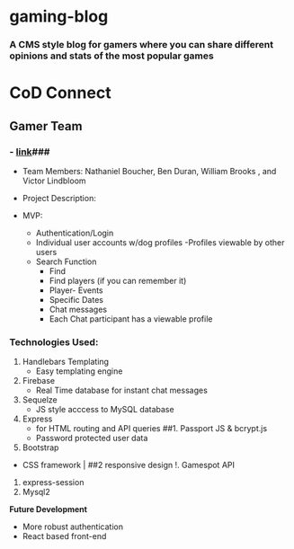 # gaming-blog

### A CMS style blog for gamers where you can share different opinions and stats of the most popular games

# CoD Connect

## Gamer Team

### - [link]()###

- Team Members: Nathaniel Boucher, Ben Duran, William Brooks , and Victor Lindbloom

- Project Description:

- MVP:
  - Authentication/Login
  - Individual user accounts w/dog profiles
    -Profiles viewable by other users
  - Search Function
    - Find
    - Find players (if you can remember it)
    - Player- Events
    - Specific Dates
    - Chat messages
    - Each Chat participant has a viewable profile

### Technologies Used:

1. Handlebars Templating
   - Easy templating engine
1. Firebase
   - Real Time database for instant chat messages
1. Sequelze
   - JS style acccess to MySQL database
1. Express
   - for HTML routing and API queries
     ##1. Passport JS & bcrypt.js
   - Password protected user data
1. Bootstrap

- CSS framework
  | ##2 responsive design
  !. Gamespot API

1.  express-session
1.  Mysql2

**Future Development**

- More robust authentication
- React based front-end
